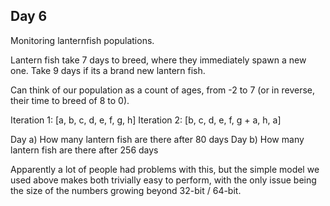 ## Day 6

Monitoring lanternfish populations.

Lantern fish take 7 days to breed, where they immediately spawn a new one. Take 9 days if its a brand new lantern fish.

Can think of our population as a count of ages, from -2 to 7 (or in reverse, their time to breed of 8 to 0).

Iteration 1: [a, b, c, d, e, f, g, h]
Iteration 2: [b, c, d, e, f, g + a, h, a]

Day a) How many lantern fish are there after 80 days
Day b) How many lantern fish are there after 256 days

Apparently a lot of people had problems with this, but the simple model we used above makes both trivially easy to perform, with the only issue
being the size of the numbers growing beyond 32-bit / 64-bit.

